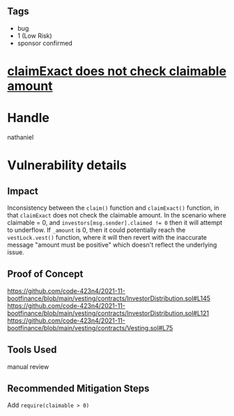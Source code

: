 ## Tags

- bug
- 1 (Low Risk)
- sponsor confirmed

# [claimExact does not check claimable amount](https://github.com/code-423n4/2021-11-bootfinance-findings/issues/126) 

# Handle

nathaniel


# Vulnerability details

## Impact
Inconsistency between the `claim()` function and `claimExact()` function, in that `claimExact` does not check the claimable amount. In the scenario where claimable = 0, and `investors[msg.sender].claimed != 0` then it will attempt to underflow.
If `_amount` is 0, then it could potentially reach the `vestLock.vest()` function, where it will then revert with the inaccurate message "amount must be positive" which doesn't reflect the underlying issue.

## Proof of Concept
https://github.com/code-423n4/2021-11-bootfinance/blob/main/vesting/contracts/InvestorDistribution.sol#L145
https://github.com/code-423n4/2021-11-bootfinance/blob/main/vesting/contracts/InvestorDistribution.sol#L121
https://github.com/code-423n4/2021-11-bootfinance/blob/main/vesting/contracts/Vesting.sol#L75

## Tools Used
manual review 

## Recommended Mitigation Steps
Add `require(claimable > 0)`

